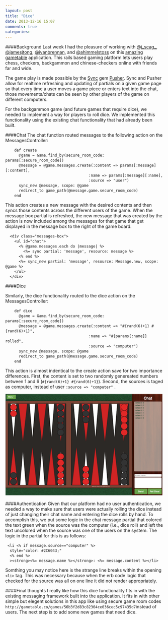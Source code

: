 ```yaml
---
layout: post
title: "Dice"
date: 2013-12-16 15:07
comments: true
categories: 
---
```


####Background
Last week I had the pleasure of working with [@j_scag_](twitter.com/@j_scag_), [@jamesjtong](twitter.com/jamesjtong), [@ivanbrennan](twitter.com/ivanbrennan), and [@ahimmelstoss](twitter.com/ahimmelstoss) on this [amazing gametable](gametable.co) application. This rails based gaming platform lets users play chess, checkers, backgammon and chinese-checkers online with friends far and wide. 

The game play is made possible by the [Sync](https://github.com/chrismccord/sync) gem [Pusher](http://pusher.com/). Sync and Pusher allow for realtime refreshing and updating of partials on a given game page so that every time a user moves a game piece or enters text into the chat, those movements/chats can be seen by other players of the game on different computers.  

For the backgammon game (and future games that require dice), we needed to implement a way for players to roll dice. We implemented this functionality using the existing chat functionality that had already been built. 


####Chat
The chat function routed messages to the following action on the MessagesController:

```
	def create
      @game = Game.find_by(secure_room_code: params[:secure_room_code])
      @message = @game.messages.create(:content => params[:message][:content],
                                     :name => params[:message][:name],
                                     :source => "user")
      sync_new @message, scope: @game
      redirect_to game_path(@message.game.secure_room_code)
	end
```

This action creates a new message with the desired contents and then syncs those contents across the different users of the game. When the message box partial is refreshed, the new message that was created by the action is now included among the messages for that game that get displayed in the message box to the right of the game board.

```
  <div class="messages-box">
    <ul id="chat">
      <% @game.messages.each do |message| %>
        <%= sync partial: 'message', resource: message %>
      <% end %>
      <%= sync_new partial: 'message', resource: Message.new, scope: @game %>
    </ul>
  </div>
```


####Dice

Similarly, the dice functionality routed to the dice action on the MessagesController:

```
    def dice
      @game = Game.find_by(secure_room_code: params[:secure_room_code])
      @message = @game.messages.create(:content => "#{rand(6)+1} #{rand(6)+1}",
                                     :name => "#{params[:name]} rolled",
                                     :source => "computer")
      sync_new @message, scope: @game
      redirect_to game_path(@message.game.secure_room_code)
    end

```
This action is almost indentical to the create action save for two importance differences. First, the content is set to two randomly genereated numbers between 1 and 6 (`#{rand(6)+1} #{rand(6)+1}`). Second, the sources is taged as computer, instead of user `:source => "computer"` . 

![backgammon_board](../images/backgammon_board.png)

####Authentication
Given that our platform had no user authentication, we needed a way to make sure that users were actually rolling the dice instead of just changing their chat name and entering the dice rolls by hand. To accomplish this, we put some logic in the chat message partial that colored the text green when the source was the computer (i.e., dice roll) and left the text uncolored when the source was one of the users on the system. The logic in the partial for this is as follows:

```
 <li <% if message.source=="computer" %>
  style="color: #2C6043;"
  <% end %>
  ><strong><%= message.name %></strong>: <%= message.content %></li>

``` 

Somthing you may notice here is the strange line breaks within the opening `<li>` tag. This was necessary because when the erb code logic that checked for the source was all on one line it did not render appropriately. 

####Final thoughts
I really like how this dice functionality fits in with the existing messaging framework built into the application. It fits in with other simple but elegent solutions in this app like using secure game room codes `	http://gametable.co/games/56b3f2d83c82304ce036cec5c97435d7`instead of users. The next step is to add some new games that need dice.


